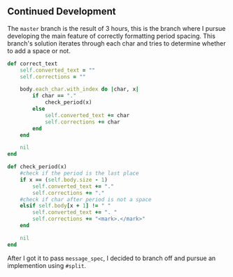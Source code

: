 ## Continued Development

The `master` branch is the result of 3 hours, this is the branch where I pursue developing the main feature of correctly formatting period spacing. This branch's solution iterates through each char and tries to determine whether to add a space or not.

```ruby
def correct_text
	self.converted_text = ""
	self.corrections = ""

	body.each_char.with_index do |char, x|
		if char == "."
			check_period(x)
		else
			self.converted_text += char
			self.corrections += char
		end
	end

	nil
end

def check_period(x)
	#check if the period is the last place
	if x == (self.body.size - 1)
		self.converted_text += "."
		self.corrections += "."
	#check if char after period is not a space
	elsif self.body[x + 1] != " " 
		self.converted_text += ". "
		self.corrections += "<mark>.</mark>"
	end

	nil
end
```

After I got it to pass `message_spec`, I decided to branch off and pursue an implemention using `#split`. 